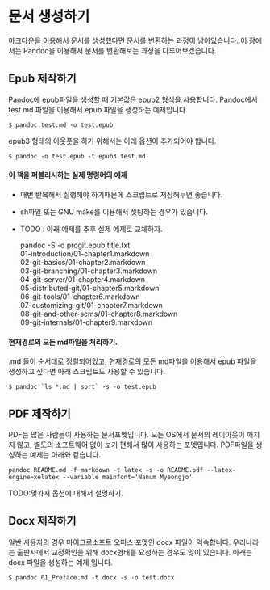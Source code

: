 # 문서 생성하기
마크다운을 이용해서 문서를 생성했다면 문서를 변환하는 과정이 남아있습니다.
이 장에서는 Pandoc을 이용해서 문서를 변환해보는 과정을 다루어보겠습니다.

## Epub 제작하기
Pandoc에 epub파일을 생성할 때 기본값은 epub2 형식을 사용합니다.
Pandoc에서 test.md 파일을 이용해서 epub 파일을 생성하는 예제입니다.

	$ pandoc test.md -o test.epub

epub3 형태의 아웃풋을 하기 위해서는 아래 옵션이 추가되어야 합니다.

	$ pandoc -o test.epub -t epub3 test.md


#### 이 책을 퍼블리시하는 실제 명령어의 예제
- 매번 반복해서 실행해야 하기때문에 스크립트로 저장해두면 좋습니다.
- sh파일 또는 GNU make를 이용해서 셋팅하는 경우가 있습니다.
- TODO : 아래 예제를 추후 실제 예제로 교체하자.

	pandoc -S -o progit.epub title.txt \
	01-introduction/01-chapter1.markdown \
	02-git-basics/01-chapter2.markdown \
	03-git-branching/01-chapter3.markdown \
	04-git-server/01-chapter4.markdown \
	05-distributed-git/01-chapter5.markdown \
	06-git-tools/01-chapter6.markdown \
	07-customizing-git/01-chapter7.markdown \
	08-git-and-other-scms/01-chapter8.markdown \
	09-git-internals/01-chapter9.markdown

#### 현재경로의 모든 md파일을 처리하기.
.md 들이 순서대로 정렬되어있고, 현재경로의 모든 md파일을 이용해서 
epub 파일을 생성하고 싶다면 아래 스크립트도 사용할 수 있습니다.
    
	$ pandoc `ls *.md | sort` -s -o test.epub

## PDF 제작하기
PDF는 많은 사람들이 사용하는 문서포멧입니다.
모든 OS에서 문서의 레이아웃이 깨지지 않고, 별도의 소프트웨어 없이 보기 편해서 많이 사용하는 포멧입니다.
PDF파일을 생성하는 예제는 아래와 같습니다.

	pandoc README.md -f markdown -t latex -s -o README.pdf --latex-engine=xelatex --variable mainfont='Nanum Myeongjo'

TODO:몇가지 옵션에 대해서 설명하기.

## Docx 제작하기
일반 사용자의 경우 마이크로소프트 오피스 포멧인 docx 파일이 익숙합니다.
우리나라는 출판사에서 교정확인을 위해 docx형태를 요청하는 경우도 많이 있습니다.
아래는 docx 파일을 생성하는 예제 입니다.

	$ pandoc 01_Preface.md -t docx -s -o test.docx



